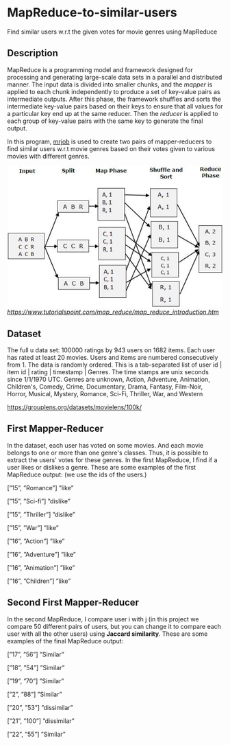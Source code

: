 # MapReduce-to-similar-users
Find similar users w.r.t the given votes for movie genres using MapReduce

## Description
MapReduce is a programming model and framework designed for processing and generating large-scale data sets in a parallel and distributed manner. The input data is divided into smaller chunks, and the *mapper* is applied to each chunk independently to produce a set of key-value pairs as intermediate outputs. After this phase, the framework shuffles and sorts the intermediate key-value pairs based on their keys to ensure that all values for a particular key end up at the same reducer. Then the *reducer* is applied to each group of key-value pairs with the same key to generate the final output. 

In this program, [mrjob](https://mrjob.readthedocs.io/en/latest/) is used to create two pairs of mapper-reducers to find similar users w.r.t movie genres based on their votes given to various movies with different genres. 

![](mapreduce_work.jpg)
*https://www.tutorialspoint.com/map_reduce/map_reduce_introduction.htm*

## Dataset

The full u data set: 100000 ratings by 943 users on 1682 items. Each user has rated at least 20 movies. Users and items are numbered consecutively from 1.  The data is randomly ordered. This is a tab-separated list of user id | item id | rating | timestamp | Genres. The time stamps are unix seconds since 1/1/1970 UTC. Genres are unknown, Action, Adventure, Animation, Children's, Comedy, Crime, Documentary, Drama, Fantasy, Film-Noir, Horror, Musical, Mystery, Romance, Sci-Fi, Thriller, War, and Western 

https://grouplens.org/datasets/movielens/100k/

## First Mapper-Reducer
In the dataset, each user has voted on some movies. And each movie belongs to one or more than one genre's classes. Thus, it is possible to extract the users' votes for these genres. 
In the first MapReduce, I find if a user likes or dislikes a genre. These are some examples of the first MapReduce output: (we use the ids of the users.)

[”15”, ”Romance”] ”like”

[”15”, ”Sci-fi”] ”dislike”

[”15”, ”Thriller”] ”dislike”

[”15”, ”War”] ”like”

[”16”, ”Action”] ”like”

[”16”, ”Adventure”] ”like”

[”16”, ”Animation”] ”like”

[”16”, ”Children”] ”like”

## Second First Mapper-Reducer
In the second MapReduce, I compare user i with j (in this project we compare 50 different pairs of users, but you can change it to compare each user with all the other users)
using **Jaccard similarity**.  These are some examples of the final MapReduce output:

[”17”, ”56”] ”Similar”

[”18”, ”54”] ”Similar”

[”19”, ”70”] ”Similar”

[”2”, ”88”] ”Similar”

[”20”, ”53”] ”dissimilar”

[”21”, ”100”] ”dissimilar”

[”22”, ”55”] ”Similar”

[1]: mapreduce_work.jpg

